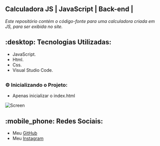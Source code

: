## **__Calculadora JS | JavaScript | Back-end |__**

<p><em>Este repositório contém o código-fonte para uma calculadora criada em JS, para ser exibida no site.</em></p>

## <h2>:desktop: Tecnologias Utilizadas:</h2>
<ul>
      <li>JavaScript.</li>
      <li>Html.</li>
      <li>Css.</li>
      <li>Visual Studio Code.</li>
</ul>

## <h3>:gear: Inicializando o Projeto:</h3>
<ul>
<li>Apenas inicializar o index.html</li>
</ul>

![Screen](https://cdn.discordapp.com/attachments/1129425322685767680/1152225878479224993/image.png)

## :mobile_phone: Redes Sociais:
* Meu [GitHub](https://github.com/ViniciusTunes)
* Meu [Instagram](https://www.instagram.com/yng.Vinicius/)
